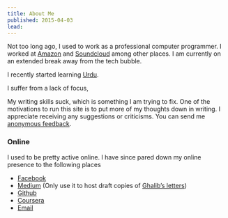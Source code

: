 ```yaml
---
title: About Me
published: 2015-04-03
lead: 
---
```


Not too long ago, I used to work as a professional computer programmer. I worked at [Amazon][amazon] and [Soundcloud][soundcloud] among other places. I am currently on an extended break away from the tech bubble.

[amazon]:http://amazon.com
[soundcloud]:http://soundcloud.com
[urdu]:http://en.wikipedia.org/wiki/Urdu

I recently started learning [Urdu][urdu].

I suffer from a lack of focus,

My writing skills suck, which is something I am trying to fix. One of the motivations to run this site is to put more of my thoughts down in writing. I appreciate receiving any suggestions or criticisms. You can send me [anonymous feedback][feedback].


[feedback]: https://docs.google.com/forms/d/1JHsgl6-FXZNdBkEZSHNrGkb9gTjqooqXOM6NvmGau3c/viewform"

### Online

I used to be pretty active online. I have since pared down my online presence to the following places

* [Facebook](http://facebook.com/deepak.jois)
* [Medium](http://medium.com/@vyom) (Only use it to host draft copies of [Ghalib’s letters](http://medium.com/ghalibs-letters))
* [Github](https://github.com/deepakjois)
* [Coursera](https://www.coursera.org/user/i/18f53ce500df704d6150043a05f6daa8)
* [Email](mailto:deepak.jois@gmail.com)

